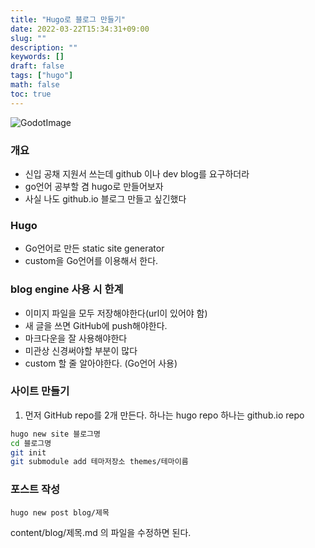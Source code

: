 ```yaml
---
title: "Hugo로 블로그 만들기"
date: 2022-03-22T15:34:31+09:00
slug: ""
description: ""
keywords: []
draft: false
tags: ["hugo"]
math: false
toc: true
---
```


![GodotImage](https://i.imgur.com/DjJFhRf.png)
### 개요
- 신입 공채 지원서 쓰는데 github 이나 dev blog를 요구하더라  
- go언어 공부할 겸 hugo로 만들어보자  
- 사실 나도 github.io 블로그 만들고 싶긴했다

### Hugo
- Go언어로 만든 static site generator
- custom을 Go언어를 이용해서 한다.

### blog engine 사용 시 한계
- 이미지 파일을 모두 저장해야한다(url이 있어야 함)
- 새 글을 쓰면 GitHub에 push해야한다.
- 마크다운을 잘 사용해야한다
- 미관상 신경써야할 부분이 많다
- custom 할 줄 알아야한다. (Go언어 사용)

### 사이트 만들기
1. 먼저 GitHub repo를 2개 만든다.  하나는 hugo repo 하나는 github.io repo
```bash
hugo new site 블로그명
cd 블로그명
git init
git submodule add 테마저장소 themes/테마이름
```

### 포스트 작성
```
hugo new post blog/제목
```
content/blog/제목.md 의 파일을 수정하면 된다.
